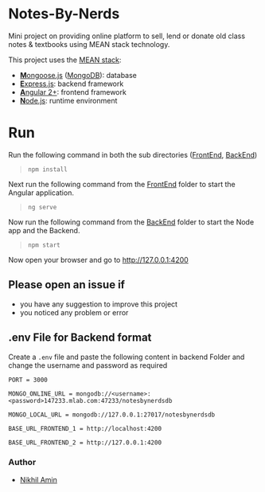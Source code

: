 # Notes-By-Nerds
Mini project on providing online platform to sell, lend or donate old class notes &amp; textbooks using MEAN stack technology.

This project uses the [MEAN stack](https://en.wikipedia.org/wiki/MEAN_(software_bundle)):
* [**M**ongoose.js](http://www.mongoosejs.com) ([MongoDB](https://www.mongodb.com)): database
* [**E**xpress.js](http://expressjs.com): backend framework
* [**A**ngular 2+](https://angular.io): frontend framework
* [**N**ode.js](https://nodejs.org): runtime environment

# Run
Run the following command in both the sub directories ([FrontEnd](https://github.com/nikhil-amin/Notes-By-Nerds/tree/master/FrontEnd), [BackEnd](https://github.com/nikhil-amin/Notes-By-Nerds/tree/master/BackEnd))

> `npm install`

Next run the following command from the [FrontEnd](https://github.com/nikhil-amin/Notes-By-Nerds/tree/master/FrontEnd) folder to start the Angular application.

> `ng serve`

Now run the following command from the [BackEnd](https://github.com/nikhil-amin/Notes-By-Nerds/tree/master/BackEnd) folder to start the Node app and the Backend.

> `npm start`

Now open your browser and go to http://127.0.0.1:4200 

## Please open an issue if
* you have any suggestion to improve this project
* you noticed any problem or error

## .env File for Backend format
Create a `.env` file and paste the following content in backend Folder and change the username and password as required
```code
PORT = 3000

MONGO_ONLINE_URL = mongodb://<username>:<password>147233.mlab.com:47233/notesbynerdsdb

MONGO_LOCAL_URL = mongodb://127.0.0.1:27017/notesbynerdsdb

BASE_URL_FRONTEND_1 = http://localhost:4200

BASE_URL_FRONTEND_2 = http://127.0.0.1:4200
```

### Author
* [Nikhil Amin](https://github.com/nikhil-amin)
